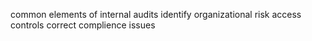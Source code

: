 common elements of internal audits 
 identify organizational risk 
 access controls 
 correct complience issues
